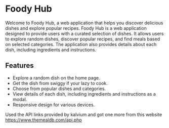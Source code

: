 # Foody Hub

Welcome to Foody Hub, a web application that helps you discover delicious dishes and explore popular recipes.
Foody Hub is a web application designed to provide users with a curated selection of dishes. It allows users to explore random dishes, discover popular recipes, and find meals based on selected categories. The application also provides details about each dish, including ingredients and instructions.

## Features

- Explore a random dish on the home page.
- Get the dish from swiggy if your lazy to cook.
- Choose from popular dishes and categories.
- View details of each dish, including ingredients and instructions as a modal.
- Responsive design for various devices.

Used the API links provided by kalvium and got one more from this website https://www.themealdb.com/api.php

